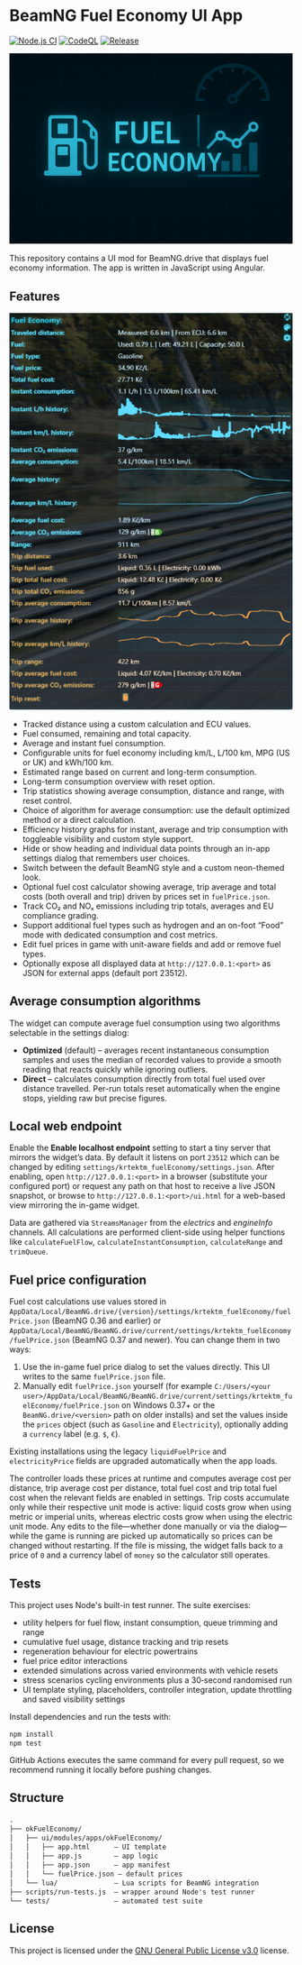 # BeamNG Fuel Economy UI App

[![Node.js CI](https://github.com/KRtkovo-eu-AI/BeamNG_Fuel_Economy_mod/actions/workflows/node.js.yml/badge.svg)](https://github.com/KRtkovo-eu-AI/BeamNG_Fuel_Economy_mod/actions/workflows/node.js.yml) [![CodeQL](https://github.com/KRtkovo-eu-AI/BeamNG_Fuel_Economy_mod/actions/workflows/codeql.yml/badge.svg)](https://github.com/KRtkovo-eu-AI/BeamNG_Fuel_Economy_mod/security/code-scanning/tools/CodeQL/status/) [![Release](https://img.shields.io/github/v/tag/KRtkovo-eu-AI/BeamNG_Fuel_Economy_mod?sort=semver&label=version)](https://github.com/KRtkovo-eu-AI/BeamNG_Fuel_Economy_mod/tags)

![Fuel Economy](https://raw.githubusercontent.com/KRtkovo-eu-AI/BeamNG_Fuel_Economy_mod/refs/heads/main/okFuelEconomy/ui/modules/apps/okFuelEconomy/app.png "Fuel Economy")

This repository contains a UI mod for BeamNG.drive that displays fuel economy information. The app is written in JavaScript using Angular.

## Features

![Fuel Economy screenshot](https://raw.githubusercontent.com/KRtkovo-eu-AI/BeamNG_Fuel_Economy_mod/refs/heads/main/img/preview.png "Fuel Economy screenshot")

- Tracked distance using a custom calculation and ECU values.
- Fuel consumed, remaining and total capacity.
- Average and instant fuel consumption.
- Configurable units for fuel economy including km/L, L/100 km, MPG (US or UK) and kWh/100 km.
- Estimated range based on current and long-term consumption.
- Long-term consumption overview with reset option.
- Trip statistics showing average consumption, distance and range, with reset control.
- Choice of algorithm for average consumption: use the default optimized method or a direct calculation.
- Efficiency history graphs for instant, average and trip consumption with toggleable visibility and custom style support.
- Hide or show heading and individual data points through an in-app settings dialog that remembers user choices.
- Switch between the default BeamNG style and a custom neon-themed look.
- Optional fuel cost calculator showing average, trip average and total costs (both overall and trip) driven by prices set in `fuelPrice.json`.
- Track CO₂ and NOₓ emissions including trip totals, averages and EU compliance grading.
- Support additional fuel types such as hydrogen and an on-foot “Food” mode with dedicated consumption and cost metrics.
- Edit fuel prices in game with unit-aware fields and add or remove fuel types.
- Optionally expose all displayed data at `http://127.0.0.1:<port>` as JSON for external apps (default port 23512).

## Average consumption algorithms

The widget can compute average fuel consumption using two algorithms selectable in the settings dialog:

- **Optimized** (default) – averages recent instantaneous consumption samples and uses the median of recorded values to provide a smooth reading that reacts quickly while ignoring outliers.
- **Direct** – calculates consumption directly from total fuel used over distance travelled. Per-run totals reset automatically when the engine stops, yielding raw but precise figures.

## Local web endpoint

Enable the **Enable localhost endpoint** setting to start a tiny server that mirrors the widget’s data.
By default it listens on port `23512` which can be changed by editing `settings/krtektm_fuelEconomy/settings.json`.
After enabling, open `http://127.0.0.1:<port>` in a browser (substitute your configured port) or request any path on that host to
receive a live JSON snapshot, or browse to
`http://127.0.0.1:<port>/ui.html` for a web-based view mirroring the in-game widget.

Data are gathered via `StreamsManager` from the *electrics* and *engineInfo* channels. All calculations are performed client-side using helper functions like `calculateFuelFlow`, `calculateInstantConsumption`, `calculateRange` and `trimQueue`.

## Fuel price configuration

Fuel cost calculations use values stored in `AppData/Local/BeamNG.drive/{version}/settings/krtektm_fuelEconomy/fuelPrice.json` (BeamNG 0.36 and earlier) or `AppData/Local/BeamNG/BeamNG.drive/current/settings/krtektm_fuelEconomy/fuelPrice.json` (BeamNG 0.37 and newer). You can change them in two ways:

1. Use the in-game fuel price dialog to set the values directly. This UI writes to the same `fuelPrice.json` file.
2. Manually edit `fuelPrice.json` yourself (for example `C:/Users/<your user>/AppData/Local/BeamNG/BeamNG.drive/current/settings/krtektm_fuelEconomy/fuelPrice.json` on Windows 0.37+ or the `BeamNG.drive/<version>` path on older installs) and set the values inside the `prices` object (such as `Gasoline` and `Electricity`), optionally adding a `currency` label (e.g. `$`, `€`).

Existing installations using the legacy `liquidFuelPrice` and `electricityPrice` fields are upgraded automatically when the app loads.

The controller loads these prices at runtime and computes average cost per distance, trip average cost per distance, total fuel cost and trip total fuel cost when the relevant fields are enabled in settings.
Trip costs accumulate only while their respective unit mode is active: liquid costs grow when using metric or imperial units, whereas electric costs grow when using the electric unit mode.
Any edits to the file—whether done manually or via the dialog—while the game is running are picked up automatically so prices can be changed without restarting.
If the file is missing, the widget falls back to a price of `0` and a currency label of `money` so the calculator still operates.

## Tests

This project uses Node's built-in test runner. The suite exercises:

- utility helpers for fuel flow, instant consumption, queue trimming and range
- cumulative fuel usage, distance tracking and trip resets
- regeneration behaviour for electric powertrains
- fuel price editor interactions
- extended simulations across varied environments with vehicle resets
- stress scenarios cycling environments plus a 30‑second randomised run
- UI template styling, placeholders, controller integration, update throttling and saved visibility settings

Install dependencies and run the tests with:

```
npm install
npm test
```

GitHub Actions executes the same command for every pull request, so we recommend running it locally before pushing changes.

## Structure

```
.
├── okFuelEconomy/
│   ├── ui/modules/apps/okFuelEconomy/
│   │   ├── app.html      – UI template
│   │   ├── app.js        – app logic
│   │   ├── app.json      – app manifest
│   │   └── fuelPrice.json – default prices
│   └── lua/              – Lua scripts for BeamNG integration
├── scripts/run-tests.js  – wrapper around Node's test runner
└── tests/                – automated test suite
```

## License

This project is licensed under the [GNU General Public License v3.0](LICENSE) license.

